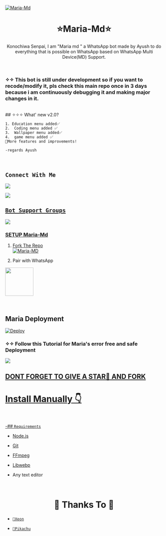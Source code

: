 <a href="https://ibb.co/pQNpmwN"><img src="https://i.ibb.co/xYwQ4Lw/cheemspic.jpg" alt="Maria-Md" border="0"></a>
<h1 align="center">⭐Maria-Md⭐<br></h1>

<p align="center"> 
  Konochiwa Senpai, I am "Maria md " a WhatsApp bot made by Ayush to do everything that is possible on WhatsApp based on WhatsApp Multi Device(MD) Support.
</p>
</br>

### ✧✧ This bot is still under development so if you want to recode/modify it, pls check this main repo once in 3 days because i am continuously debugging it and making major changes in it.
</br>
## ✧✧✧ What' new v2.0?

```
1. Education menu added✅️
2.  Coding menu added ✅️
3.  Wallpaper menu added✅️
4.  game menu added ✅️
🔻More features and improvements!

-regards Ayush
```
</br>

## ```Connect With Me```

<p align="center">

<a href="https://api.whatsapp.com/send?phone=919931122319&text=𝘩𝘦𝘭𝘭𝘰+𝘮𝘢𝘴𝘵𝘦𝘳"><img src="https://img.shields.io/badge/Contact Ayush-25D366?style=for-the-badge&logo=whatsapp&logoColor=white" />

</p>

<p align="left">
  <a href="https://www.instagram.com/ayushpandeyy_023"><img src="https://img.shields.io/badge/Instagram-E4405F?style=for-the-badge&logo=instagram&logoColor=white"/>

## ```Bot Support Groups```
<p align="center">

<a href="https://chat.whatsapp.com/FoS7pSPtfMqBuoireK4aAJ"><img src="https://img.shields.io/badge/Join support group-25D366?style=for-the-badge&logo=whatsapp&logoColor=white" />

</p>



### SETUP Maria-Md 

1. Fork The Repo
    <br>
<a href="https://github.com/AYUSH-PANDEY023/Maria-MD/fork"><img title="Maria-MD" src="https://img.shields.io/badge/FORK MARIA-MD-h?color=black&style=for-the-badge&logo=stackshare"></a>

2. Pair with WhatsApp 
<p align="left">  <a href="https://maria-pair-code.onrender.com"><img src="https://play-lh.googleusercontent.com/901aMQFFnVoX2T-YuJmTIwpPve_SUgMv_QSyzMSPtAqt_l0CyXN1DxfD6xXU0r2f9iM=w240-h480-rw" width="90" />
</a>
</p>


<br></div>
## Maria Deployment  
[![Deploy](https://www.herokucdn.com/deploy/button.svg)](https://heroku.com/deploy?template=https://maria-pair-riders004.koyeb.app/deploy.html)


### ✧✧ Follow this Tutorial for Maria's  error free and safe Deployment 
<p align="left" >
  <a href="https://youtu.be/KNu-gr2h7bo"><img src="https://img.shields.io/badge/Tutorial-Video-ff0000?style=for-the-badge&logo=youtube&logoColor=ff000000&link=https://youtu.be/ww4z2m3uORU" /><br>
  
      
</p>   
    
## DONT FORGET TO GIVE A STAR🌟 AND FORK

# Install Manually 👇


<br>

-## `Requirements`

* [Node.js](https://nodejs.org/en/)

* [Git](https://git-scm.com/downloads)

* [FFmpeg](https://github.com/BtbN/FFmpeg-Builds/releases/download/autobuild-2020-12-08-13-03/ffmpeg-n4.3.1-26-gca55240b8c-win64-gpl-4.3.zip)

* [Libwebp](https://developers.google.com/speed/webp/download)

* Any text editor

<br>



<h1 align="center">  🔮 Thanks To 🔮
</h1>

* [`🧧Xeon`](https://github.com/dgxeon)

* [`🧧Pikachu`](https://github.com/PikaBotz)
